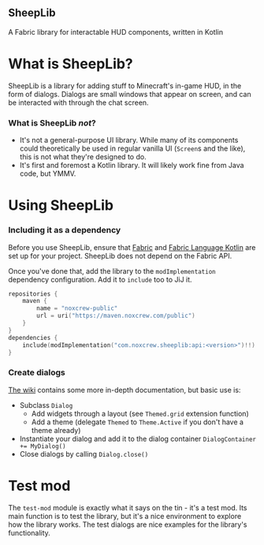 SheepLib
---
A Fabric library for interactable HUD components, written in Kotlin

# What is SheepLib?

SheepLib is a library for adding stuff to Minecraft's in-game HUD, in the form of dialogs.
Dialogs are small windows that appear on screen, and can be interacted with through the chat screen.

### What is SheepLib _not_?

- It's not a general-purpose UI library. While many of its components could theoretically be used in regular vanilla
  UI (`Screen`s and the like), this is not what they're designed to do.
- It's first and foremost a Kotlin library. It will likely work fine from Java code, but YMMV.

# Using SheepLib

### Including it as a dependency

Before you use SheepLib, ensure that [Fabric](https://fabricmc.net/wiki/tutorial:setup)
and [Fabric Language Kotlin](https://github.com/FabricMC/fabric-language-kotlin#usage) are set up for your project.
SheepLib does not depend on the Fabric API.

Once you've done that, add the library to the `modImplementation` dependency configuration.
Add it to `include` too to JiJ it.

```kotlin
repositories {
    maven {
        name = "noxcrew-public"
        url = uri("https://maven.noxcrew.com/public")
    }
}
dependencies {
    include(modImplementation("com.noxcrew.sheeplib:api:<version>")!!)
}
```

### Create dialogs

[The wiki](https://github.com/Noxcrew/sheeplib/wiki) contains some more in-depth documentation, but basic use is:

- Subclass `Dialog`
    - Add widgets through a layout (see `Themed.grid` extension function)
    - Add a theme (delegate `Themed` to `Theme.Active` if you don't have a theme already)
- Instantiate your dialog and add it to the dialog container `DialogContainer += MyDialog()`
- Close dialogs by calling `Dialog.close()`

# Test mod

The `test-mod` module is exactly what it says on the tin - it's a test mod. Its main function is to test the library,
but it's a nice environment to explore how the library works. The test dialogs are nice examples for the library's
functionality.
